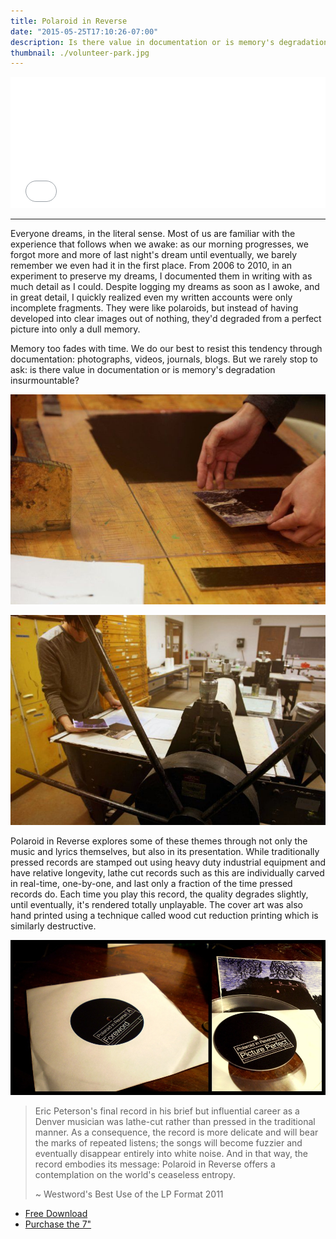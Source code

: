 ```yaml
---
title: Polaroid in Reverse
date: "2015-05-25T17:10:26-07:00"
description: Is there value in documentation or is memory's degradation insurmountable?
thumbnail: ./volunteer-park.jpg
---
```


<iframe width="100%" height="210" src="//bandcamp.com/EmbeddedPlayer/album=23354821/size=large/bgcol=ffffff/linkcol=0687f5/artwork=small/transparent=true/" seamless="" frameborder="0"></iframe>

---

Everyone dreams, in the literal sense. Most of us are familiar with the experience that follows when we awake: as our morning progresses, we forgot more and more of last night's dream until eventually, we barely remember we even had it in the first place. From 2006 to 2010, in an experiment to preserve my dreams, I documented them in writing with as much detail as I could. Despite logging my dreams as soon as I awoke, and in great detail, I quickly realized even my written accounts were only incomplete fragments. They were like polaroids, but instead of having developed into clear images out of nothing, they'd degraded from a perfect picture into only a dull memory.

Memory too fades with time. We do our best to resist this tendency through documentation: photographs, videos, journals, blogs. But we rarely stop to ask: is there value in documentation or is memory's degradation insurmountable?

 <div class="row">
  <div class="col-6">

![Polaroid in Reverse, inking the wood block](./polaroid-print-process.jpg)

  </div>
  <div class="col-6">

![Polaroid in Reverse, inspecting a recent print](./polaroid-print-proof.jpg)

  </div>
</div>

Polaroid in Reverse explores some of these themes through not only the music and lyrics themselves, but also in its presentation. While traditionally pressed records are stamped out using heavy duty industrial equipment and have relative longevity, lathe cut records such as this are individually carved in real-time, one-by-one, and last only a fraction of the time pressed records do. Each time you play this record, the quality degrades slightly, until eventually, it's rendered totally unplayable. The cover art was also hand printed using a technique called wood cut reduction printing which is similarly destructive.

![Polaroid in Reverse packaging](./finished-product.jpg)

> Eric Peterson's final record in his brief but influential career as a Denver musician was lathe-cut rather than pressed in the traditional manner. As a consequence, the record is more delicate and will bear the marks of repeated listens; the songs will become fuzzier and eventually disappear entirely into white noise. And in that way, the record embodies its message: Polaroid in Reverse offers a contemplation on the world's ceaseless entropy.
>
> ~ Westword's Best Use of the LP Format 2011

<ul class="actions fit">
  <li>
    <a href="http://music.rogerroll.net/album/polaroid-in-reverse" target="_blank" class="button primary fit">
      Free Download
    </a>
  </li>
  <li>
    <a href="http://music.rogerroll.net/merch" target="_blank" class="button fit">
      Purchase the 7"
    </a>
  </li>
</ul>
